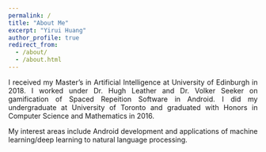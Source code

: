 ```yaml
---
permalink: /
title: "About Me"
excerpt: "Yirui Huang"
author_profile: true
redirect_from: 
  - /about/
  - /about.html
---
```


<div style="text-align: justify">
  
<p>I received my Master’s in Artificial Intelligence at University of Edinburgh in 2018. I worked under Dr. Hugh Leather and Dr. Volker Seeker on gamification of Spaced Repeition Software in Android. I did my undergraduate at University of Toronto and graduated with Honors in Computer Science and Mathematics in 2016. </p>

<p>My interest areas include Android development and applications of machine learning/deep learning to natural language processing. </p>

</div>

